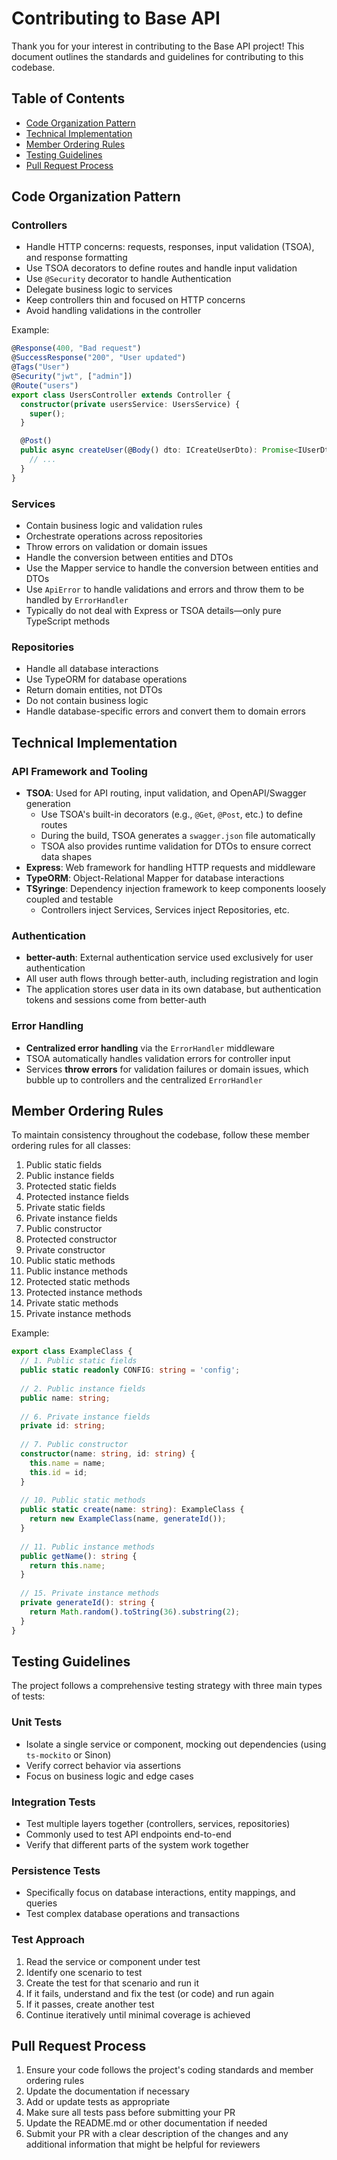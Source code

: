 # Contributing to Base API

Thank you for your interest in contributing to the Base API project! This document outlines the standards and guidelines for contributing to this codebase.

## Table of Contents

- [Code Organization Pattern](#code-organization-pattern)
- [Technical Implementation](#technical-implementation)
- [Member Ordering Rules](#member-ordering-rules)
- [Testing Guidelines](#testing-guidelines)
- [Pull Request Process](#pull-request-process)

## Code Organization Pattern

### Controllers

- Handle HTTP concerns: requests, responses, input validation (TSOA), and response formatting
- Use TSOA decorators to define routes and handle input validation
- Use `@Security` decorator to handle Authentication
- Delegate business logic to services
- Keep controllers thin and focused on HTTP concerns
- Avoid handling validations in the controller

Example:
```typescript
@Response(400, "Bad request")
@SuccessResponse("200", "User updated")
@Tags("User")
@Security("jwt", ["admin"])
@Route("users")
export class UsersController extends Controller {
  constructor(private usersService: UsersService) {
    super();
  }

  @Post()
  public async createUser(@Body() dto: ICreateUserDto): Promise<IUserDto> {
    // ...
  }
}
```

### Services

- Contain business logic and validation rules
- Orchestrate operations across repositories
- Throw errors on validation or domain issues
- Handle the conversion between entities and DTOs
- Use the Mapper service to handle the conversion between entities and DTOs
- Use `ApiError` to handle validations and errors and throw them to be handled by `ErrorHandler`
- Typically do not deal with Express or TSOA details—only pure TypeScript methods

### Repositories

- Handle all database interactions
- Use TypeORM for database operations
- Return domain entities, not DTOs
- Do not contain business logic
- Handle database-specific errors and convert them to domain errors

## Technical Implementation

### API Framework and Tooling

- **TSOA**: Used for API routing, input validation, and OpenAPI/Swagger generation
  - Use TSOA's built-in decorators (e.g., `@Get`, `@Post`, etc.) to define routes
  - During the build, TSOA generates a `swagger.json` file automatically
  - TSOA also provides runtime validation for DTOs to ensure correct data shapes
- **Express**: Web framework for handling HTTP requests and middleware
- **TypeORM**: Object-Relational Mapper for database interactions
- **TSyringe**: Dependency injection framework to keep components loosely coupled and testable
  - Controllers inject Services, Services inject Repositories, etc.

### Authentication

- **better-auth**: External authentication service used exclusively for user authentication
- All user auth flows through better-auth, including registration and login
- The application stores user data in its own database, but authentication tokens and sessions come from better-auth

### Error Handling

- **Centralized error handling** via the `ErrorHandler` middleware
- TSOA automatically handles validation errors for controller input
- Services **throw errors** for validation failures or domain issues, which bubble up to controllers and the centralized `ErrorHandler`

## Member Ordering Rules

To maintain consistency throughout the codebase, follow these member ordering rules for all classes:

1. Public static fields
2. Public instance fields
3. Protected static fields
4. Protected instance fields
5. Private static fields
6. Private instance fields
7. Public constructor
8. Protected constructor
9. Private constructor
10. Public static methods
11. Public instance methods
12. Protected static methods
13. Protected instance methods
14. Private static methods
15. Private instance methods

Example:
```typescript
export class ExampleClass {
  // 1. Public static fields
  public static readonly CONFIG: string = 'config';
  
  // 2. Public instance fields
  public name: string;
  
  // 6. Private instance fields
  private id: string;
  
  // 7. Public constructor
  constructor(name: string, id: string) {
    this.name = name;
    this.id = id;
  }
  
  // 10. Public static methods
  public static create(name: string): ExampleClass {
    return new ExampleClass(name, generateId());
  }
  
  // 11. Public instance methods
  public getName(): string {
    return this.name;
  }
  
  // 15. Private instance methods
  private generateId(): string {
    return Math.random().toString(36).substring(2);
  }
}
```

## Testing Guidelines

The project follows a comprehensive testing strategy with three main types of tests:

### Unit Tests

- Isolate a single service or component, mocking out dependencies (using `ts-mockito` or Sinon)
- Verify correct behavior via assertions
- Focus on business logic and edge cases

### Integration Tests

- Test multiple layers together (controllers, services, repositories)
- Commonly used to test API endpoints end-to-end
- Verify that different parts of the system work together

### Persistence Tests

- Specifically focus on database interactions, entity mappings, and queries
- Test complex database operations and transactions

### Test Approach

1. Read the service or component under test
2. Identify one scenario to test
3. Create the test for that scenario and run it
4. If it fails, understand and fix the test (or code) and run again
5. If it passes, create another test
6. Continue iteratively until minimal coverage is achieved

## Pull Request Process

1. Ensure your code follows the project's coding standards and member ordering rules
2. Update the documentation if necessary
3. Add or update tests as appropriate
4. Make sure all tests pass before submitting your PR
5. Update the README.md or other documentation if needed
6. Submit your PR with a clear description of the changes and any additional information that might be helpful for reviewers
